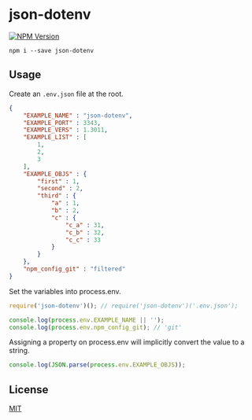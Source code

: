 # json-dotenv

[![NPM Version](https://img.shields.io/npm/v/json-dotenv.svg)](https://www.npmjs.com/package/json-dotenv)

```
npm i --save json-dotenv
```

## Usage
Create an `.env.json` file at the root.
```json
{
    "EXAMPLE_NAME" : "json-dotenv",
    "EXAMPLE_PORT" : 3343,
    "EXAMPLE_VERS" : 1.3011,
    "EXAMPLE_LIST" : [
        1,
        2,
        3
    ],
    "EXAMPLE_OBJS" : {
        "first" : 1,
        "second" : 2,
        "third" : {
            "a" : 1,
            "b" : 2,
            "c" : {
                "c_a" : 31,
                "c_b" : 32,
                "c_c" : 33
            }
        }
    },    
    "npm_config_git" : "filtered"
}
```

Set the variables into process.env.
```javascript
require('json-dotenv')(); // require('json-dotenv')('.env.json');

console.log(process.env.EXAMPLE_NAME || '');
console.log(process.env.npm_config_git); // 'git'
```

Assigning a property on process.env will implicitly convert the value to a string.
```javascript
console.log(JSON.parse(process.env.EXAMPLE_OBJS));
```

## License
[MIT](LICENSE)